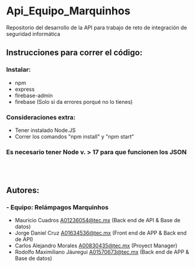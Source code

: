 # Api_Equipo_Marquinhos
Repositorio del desarrollo de la API para trabajo de reto de integración de seguridad informática 

## Instrucciones para correr el código:
### Instalar: 
- npm
- express
- firebase-admin
- firebase (Solo si da errores porqué no lo tienes)

### Consideraciones extra:
- Tener instalado Node.JS
- Correr los comandos "npm install" y "npm start"


### Es necesario tener Node v. > 17 para que funcionen los JSON

<br></br>
## Autores: 
### - Equipo: Relámpagos Marquinhos
-  Mauricio Cuadros A01236054@tec.mx (Back end de API & Base de datos)
-  Jorge Daniel Cruz A01634536@tec.mx (Front end de APP & Back end de API)
-  Carlos Alejandro Morales A00830435@tec.mx (Proyect Manager)
-  Rodolfo Maximiliano Jáuregui A01570673@tec.mx (Back end de APP & Base de datos)

